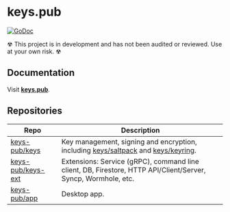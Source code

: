 # keys.pub

[![GoDoc](https://godoc.org/github.com/keys-pub/keys-ext?status.svg)](https://godoc.org/github.com/keys-pub/keys-ext)

☢ This project is in development and has not been audited or reviewed. Use at your own risk. ☢

## Documentation

Visit **[keys.pub](https://keys.pub)**.

## Repositories

| Repo                                                      | Description                                                                                                                                                                                    |
| --------------------------------------------------------- | ---------------------------------------------------------------------------------------------------------------------------------------------------------------------------------------------- |
| [keys-pub/keys](https://github.com/keys-pub/keys)         | Key management, signing and encryption, including [keys/saltpack](https://godoc.org/github.com/keys-pub/keys/saltpack) and [keys/keyring](https://godoc.org/github.com/keys-pub/keys/keyring). |
| [keys-pub/keys-ext](https://github.com/keys-pub/keys-ext) | Extensions: Service (gRPC), command line client, DB, Firestore, HTTP API/Client/Server, Syncp, Wormhole, etc.                                                                                  |
| [keys-pub/app](https://github.com/keys-pub/app)           | Desktop app.                                                                                                                                                                                   |
